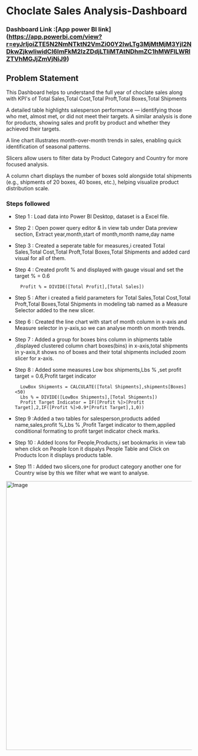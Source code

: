 
# Choclate Sales Analysis-Dashboard

### Dashboard Link :[App power BI link] (https://app.powerbi.com/view?r=eyJrIjoiZTE5N2NmNTktN2VmZi00Y2IwLTg3MjMtMjM3YjI2NDkwZjkwIiwidCI6ImFkM2IzZDdjLTliMTAtNDhmZC1hMWFlLWRlZTVhMGJjZmVjNiJ9)

## Problem Statement

This Dashboard helps to understand the full year of choclate sales 
along with KPI's of Total Sales,Total Cost,Total Proft,Total Boxes,Total Shipments

A detailed table highlights salesperson performance — identifying those who met, almost met, or did not meet their targets.
A similar analysis is done for products, showing sales and profit by product and whether they achieved their targets.

A line chart illustrates month-over-month trends in sales, enabling quick identification of seasonal patterns.

Slicers allow users to filter data by Product Category and Country for more focused analysis.

A column chart displays the number of boxes sold alongside total shipments (e.g., shipments of 20 boxes, 40 boxes, etc.), helping visualize product distribution scale.
### Steps followed 

- Step 1 : Load data into Power BI Desktop, dataset is a Excel file.
- Step 2 : Open power query editor & in view tab under Data preview section, Extract year,month,start of month,month name,day name 
- Step 3 : Created a seperate table for measures,i created Total Sales,Total Cost,Total Proft,Total Boxes,Total Shipments and added card visual for all of them. 
- Step 4 : Created profit % and displayed with gauge visual and set the target % = 0.6

        Profit % = DIVIDE([Total Profit],[Total Sales])

- Step 5 : After i created a field parameters for Total Sales,Total Cost,Total Proft,Total Boxes,Total Shipments in modeling tab named as a Measure Selector added to the new slicer.

- Step 6 : Created the line chart with start of month column in x-axis and  Measure selector in y-axis,so we can analyse month on month trends.
- Step 7 : Added a group for boxes bins column in shipments table ,displayed clustered column chart boxes(bins) in x-axis,total shipments in y-axis,it shows no of boxes and their total shipments included zoom slicer for x-axis.
- Step 8 : Added some measures Low box shipments,Lbs % ,set profit target = 0.6,Profit target indicator 

        LowBox Shipments = CALCULATE([Total Shipments],shipments[Boxes]<50) 
        Lbs % = DIVIDE([LowBox Shipments],[Total Shipments]) 
        Profit Target Indicator = IF([Profit %]>[Profit Target],2,IF([Profit %]>0.9*[Profit Target],1,0)) 

- Step 9 :Added a two tables for salesperson,products added name,sales,profit %,Lbs % ,Profit Target indicator to them,applied conditional formating to profit target indicator check marks.
- Step 10 : Added Icons for People,Products,i set bookmarks in view tab when click on People Icon it dispalys People Table and Click on Products Icon it displays products table. 

- Step 11 : Added two slicers,one for product category another one for Country wise by this we filter what we want to analyse.


<img width="1312" height="728" alt="Image" src="https://github.com/user-attachments/assets/713642a0-8ee6-49b5-950f-4f81a3952a0f" />


